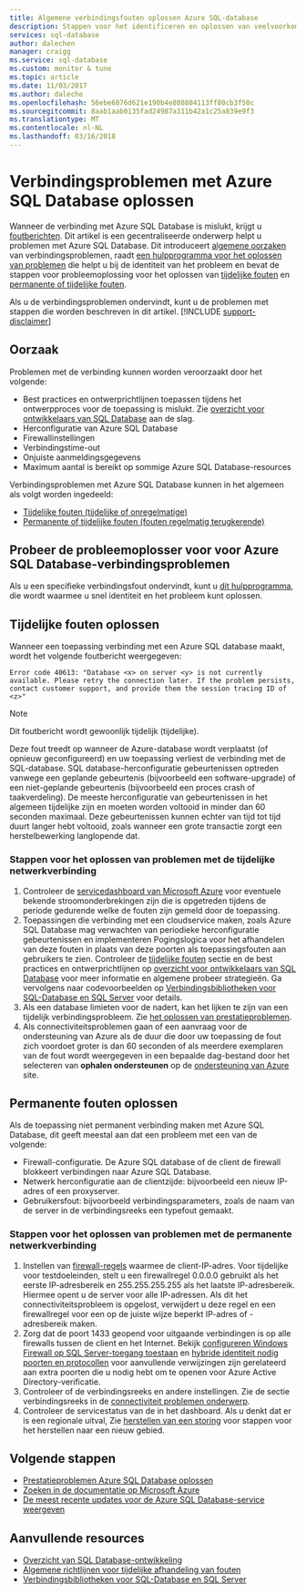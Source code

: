 ```yaml
---
title: Algemene verbindingsfouten oplossen Azure SQL-database
description: Stappen voor het identificeren en oplossen van veelvoorkomende fouten voor Azure SQL Database.
services: sql-database
author: dalechen
manager: craigg
ms.service: sql-database
ms.custom: monitor & tune
ms.topic: article
ms.date: 11/03/2017
ms.author: daleche
ms.openlocfilehash: 56ebe6876d621e190b4e808804113ff80cb3f50c
ms.sourcegitcommit: 8aab1aab0135fad24987a311b42a1c25a839e9f3
ms.translationtype: MT
ms.contentlocale: nl-NL
ms.lasthandoff: 03/16/2018
---
```

# <a name="troubleshoot-connection-issues-to-azure-sql-database"></a>Verbindingsproblemen met Azure SQL Database oplossen
Wanneer de verbinding met Azure SQL Database is mislukt, krijgt u [foutberichten](sql-database-develop-error-messages.md). Dit artikel is een gecentraliseerde onderwerp helpt u problemen met Azure SQL Database. Dit introduceert [algemene oorzaken](#cause) van verbindingsproblemen, raadt [een hulpprogramma voor het oplossen van problemen](#try-the-troubleshooter-for-azure-sql-database-connectivity-issues) die helpt u bij de identiteit van het probleem en bevat de stappen voor probleemoplossing voor het oplossen van [tijdelijke fouten](#troubleshoot-transient-errors) en [permanente of tijdelijke fouten](#troubleshoot-persistent-errors). 

Als u de verbindingsproblemen ondervindt, kunt u de problemen met stappen die worden beschreven in dit artikel.
[!INCLUDE [support-disclaimer](../../includes/support-disclaimer.md)]

## <a name="cause"></a>Oorzaak
Problemen met de verbinding kunnen worden veroorzaakt door het volgende:

* Best practices en ontwerprichtlijnen toepassen tijdens het ontwerpproces voor de toepassing is mislukt.  Zie [overzicht voor ontwikkelaars van SQL Database](sql-database-develop-overview.md) aan de slag.
* Herconfiguratie van Azure SQL Database
* Firewallinstellingen
* Verbindingstime-out
* Onjuiste aanmeldingsgegevens
* Maximum aantal is bereikt op sommige Azure SQL Database-resources

Verbindingsproblemen met Azure SQL Database kunnen in het algemeen als volgt worden ingedeeld:

* [Tijdelijke fouten (tijdelijke of onregelmatige)](#troubleshoot-transient-errors)
* [Permanente of tijdelijke fouten (fouten regelmatig terugkerende)](#troubleshoot-persistent-errors)

## <a name="try-the-troubleshooter-for-azure-sql-database-connectivity-issues"></a>Probeer de probleemoplosser voor voor Azure SQL Database-verbindingsproblemen
Als u een specifieke verbindingsfout ondervindt, kunt u [dit hulpprogramma](https://support.microsoft.com/help/10085/troubleshooting-connectivity-issues-with-microsoft-azure-sql-database), die wordt waarmee u snel identiteit en het probleem kunt oplossen.

## <a name="troubleshoot-transient-errors"></a>Tijdelijke fouten oplossen

Wanneer een toepassing verbinding met een Azure SQL database maakt, wordt het volgende foutbericht weergegeven:

```
Error code 40613: "Database <x> on server <y> is not currently available. Please retry the connection later. If the problem persists, contact customer support, and provide them the session tracing ID of <z>"
```

> [!NOTE]
> Dit foutbericht wordt gewoonlijk tijdelijk (tijdelijke).
> 
> 

Deze fout treedt op wanneer de Azure-database wordt verplaatst (of opnieuw geconfigureerd) en uw toepassing verliest de verbinding met de SQL-database. SQL database-herconfiguratie gebeurtenissen optreden vanwege een geplande gebeurtenis (bijvoorbeeld een software-upgrade) of een niet-geplande gebeurtenis (bijvoorbeeld een proces crash of taakverdeling). De meeste herconfiguratie van gebeurtenissen in het algemeen tijdelijke zijn en moeten worden voltooid in minder dan 60 seconden maximaal. Deze gebeurtenissen kunnen echter van tijd tot tijd duurt langer hebt voltooid, zoals wanneer een grote transactie zorgt een herstelbewerking langlopende dat.

### <a name="steps-to-resolve-transient-connectivity-issues"></a>Stappen voor het oplossen van problemen met de tijdelijke netwerkverbinding

1. Controleer de [servicedashboard van Microsoft Azure](https://azure.microsoft.com/status) voor eventuele bekende stroomonderbrekingen zijn die is opgetreden tijdens de periode gedurende welke de fouten zijn gemeld door de toepassing.
2. Toepassingen die verbinding met een cloudservice maken, zoals Azure SQL Database mag verwachten van periodieke herconfiguratie gebeurtenissen en implementeren Pogingslogica voor het afhandelen van deze fouten in plaats van deze poorten als toepassingsfouten aan gebruikers te zien. Controleer de [tijdelijke fouten](sql-database-connectivity-issues.md) sectie en de best practices en ontwerprichtlijnen op [overzicht voor ontwikkelaars van SQL Database](sql-database-develop-overview.md) voor meer informatie en algemene probeer strategieën. Ga vervolgens naar codevoorbeelden op [Verbindingsbibliotheken voor SQL-Database en SQL Server](sql-database-libraries.md) voor details.
3. Als een database limieten voor de nadert, kan het lijken te zijn van een tijdelijk verbindingsprobleem. Zie [het oplossen van prestatieproblemen](sql-database-troubleshoot-performance.md).
4. Als connectiviteitsproblemen gaan of een aanvraag voor de ondersteuning van Azure als de duur die door uw toepassing de fout zich voordoet groter is dan 60 seconden of als meerdere exemplaren van de fout wordt weergegeven in een bepaalde dag-bestand door het selecteren van **ophalen ondersteunen** op de [ondersteuning van Azure](https://azure.microsoft.com/support/options) site.

## <a name="troubleshoot-persistent-errors"></a>Permanente fouten oplossen
Als de toepassing niet permanent verbinding maken met Azure SQL Database, dit geeft meestal aan dat een probleem met een van de volgende:

* Firewall-configuratie. De Azure SQL database of de client de firewall blokkeert verbindingen naar Azure SQL Database.
* Netwerk herconfiguratie aan de clientzijde: bijvoorbeeld een nieuw IP-adres of een proxyserver.
* Gebruikersfout: bijvoorbeeld verbindingsparameters, zoals de naam van de server in de verbindingsreeks een typefout gemaakt.

### <a name="steps-to-resolve-persistent-connectivity-issues"></a>Stappen voor het oplossen van problemen met de permanente netwerkverbinding
1. Instellen van [firewall-regels](sql-database-configure-firewall-settings.md) waarmee de client-IP-adres. Voor tijdelijke voor testdoeleinden, stelt u een firewallregel 0.0.0.0 gebruikt als het eerste IP-adresbereik en 255.255.255.255 als het laatste IP-adresbereik. Hiermee opent u de server voor alle IP-adressen. Als dit het connectiviteitsprobleem is opgelost, verwijdert u deze regel en een firewallregel voor een op de juiste wijze beperkt IP-adres of -adresbereik maken. 
2. Zorg dat de poort 1433 geopend voor uitgaande verbindingen is op alle firewalls tussen de client en het Internet. Bekijk [configureren Windows Firewall op SQL Server-toegang toestaan](https://msdn.microsoft.com/library/cc646023.aspx) en [hybride identiteit nodig poorten en protocollen](https://docs.microsoft.com/azure/active-directory/connect/active-directory-aadconnect-ports) voor aanvullende verwijzingen zijn gerelateerd aan extra poorten die u nodig hebt om te openen voor Azure Active Directory-verificatie.
3. Controleer of de verbindingsreeks en andere instellingen. Zie de sectie verbindingsreeks in de [connectiviteit problemen onderwerp](sql-database-connectivity-issues.md#connections-to-sql-database).
4. Controleer de servicestatus van de in het dashboard. Als u denkt dat er is een regionale uitval, Zie [herstellen van een storing](sql-database-disaster-recovery.md) voor stappen voor het herstellen naar een nieuw gebied.

## <a name="next-steps"></a>Volgende stappen
* [Prestatieproblemen Azure SQL Database oplossen](sql-database-troubleshoot-performance.md)
* [Zoeken in de documentatie op Microsoft Azure](http://azure.microsoft.com/search/documentation/)
* [De meest recente updates voor de Azure SQL Database-service weergeven](http://azure.microsoft.com/updates/?service=sql-database)

## <a name="additional-resources"></a>Aanvullende resources
* [Overzicht van SQL Database-ontwikkeling](sql-database-develop-overview.md)
* [Algemene richtlijnen voor tijdelijke afhandeling van fouten](../best-practices-retry-general.md)
* [Verbindingsbibliotheken voor SQL-Database en SQL Server](sql-database-libraries.md)


